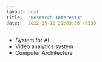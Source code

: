 ```yaml
---
layout: post
title:  "Research Interests"
date:   2022-09-12 21:03:36 +0530
---
```

- System for AI
- Video analytics system 
- Computer Architecture
